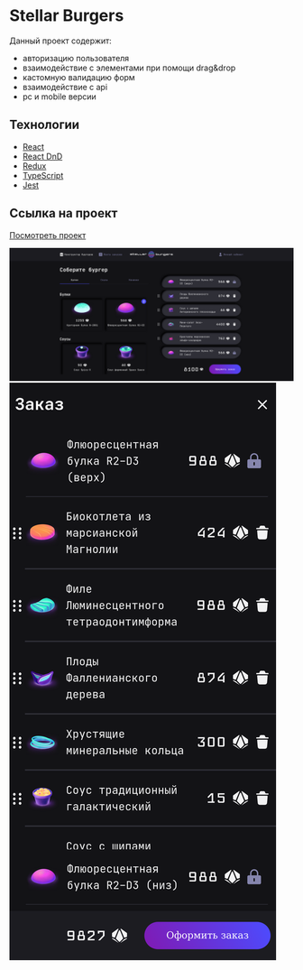 # Stellar Burgers

Данный проект содержит:

- авторизацию пользователя
- взаимодействие с элементами при помощи drag&drop
- кастомную валидацию форм
- взаимодействие с api
- pc и mobile версии

## Технологии

- [React](https://react.dev/)
- [React DnD](https://react-dnd.github.io/react-dnd/about)
- [Redux](https://redux.js.org/)
- [TypeScript](https://www.typescriptlang.org/)
- [Jest](https://jestjs.io/ru/)

## Ссылка на проект

[Посмотреть проект](https://stellar-burgers-murex.vercel.app/)

![](src/images/preview.png)![](src/images/preview-mobile.png)

